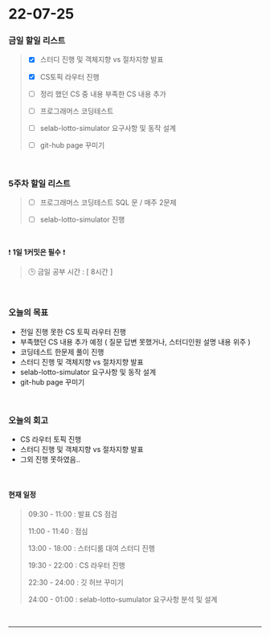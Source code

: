 # 22-07-25
 ### 금일 할일 리스트 
> - [x]  스터디 진행 및 객체지향 vs 절차지향 발표
>
> - [x]  CS토픽 라우터 진행 
>
> - [ ]  정리 했던 CS 중 내용 부족한 CS 내용 추가
>
> - [ ]  프로그래머스 코딩테스트
>
> - [ ]  selab-lotto-simulator 요구사항 및 동작 설계
>
> - [ ]  git-hub page 꾸미기

<br/>

### 5주차 할일 리스트  

> - [ ]  프로그래머스 코딩테스트 SQL 문 / 매주 2문제  
>
> - [ ]  selab-lotto-simulator 진행

<br/>

❗ **1일 1커밋은 필수** ❗
> 🕒 금일 공부 시간 :  [ 8시간 ]    
  
<br/>

### 오늘의 목표
- 전일 진행 못한 CS 토픽 라우터 진행
- 부족했던 CS 내용 추가 예정 ( 질문 답변 못했거나, 스터디인원 설명 내용 위주 )
- 코딩테스트 한문제 풀이 진행
- 스터디 진행 및 객체지향 vs 절차지향 발표
- selab-lotto-simulator 요구사항 및 동작 설계
- git-hub page 꾸미기

<br>

### 오늘의 회고
- CS 라우터 토픽 진행
- 스터디 진행 및 객체지향 vs 절차지향 발표
- 그외 진행 못하였음.. 


<br>

#### 현재 일정  
> 09:30 - 11:00 : 발표 CS 점검
>
> 11:00 - 11:40 : 점심
>
> 13:00 - 18:00 : 스터디룸 대여 스터디 진행
>
> 19:30 - 22:00 : CS 라우터 진행
>
> 22:30 - 24:00 : 깃 허브 꾸미기
>
> 24:00 - 01:00 : selab-lotto-sumulator 요구사항 분석 및 설계

<br/>

------------  